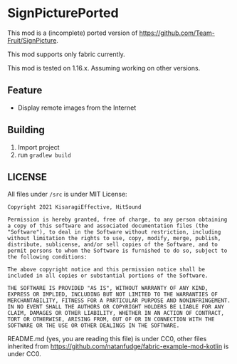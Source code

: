 # SignPicturePorted
This mod is a (incomplete) ported version of https://github.com/Team-Fruit/SignPicture.

This mod supports only fabric currently.

This mod is tested on 1.16.x. Assuming working on other versions.

## Feature
* Display remote images from the Internet

## Building
1. Import project
2. run `gradlew build`

## LICENSE
All files under `/src` is under MIT License:
```
Copyright 2021 KisaragiEffective, HitSound

Permission is hereby granted, free of charge, to any person obtaining a copy of this software and associated documentation files (the "Software"), to deal in the Software without restriction, including without limitation the rights to use, copy, modify, merge, publish, distribute, sublicense, and/or sell copies of the Software, and to permit persons to whom the Software is furnished to do so, subject to the following conditions:

The above copyright notice and this permission notice shall be included in all copies or substantial portions of the Software.

THE SOFTWARE IS PROVIDED "AS IS", WITHOUT WARRANTY OF ANY KIND, EXPRESS OR IMPLIED, INCLUDING BUT NOT LIMITED TO THE WARRANTIES OF MERCHANTABILITY, FITNESS FOR A PARTICULAR PURPOSE AND NONINFRINGEMENT. IN NO EVENT SHALL THE AUTHORS OR COPYRIGHT HOLDERS BE LIABLE FOR ANY CLAIM, DAMAGES OR OTHER LIABILITY, WHETHER IN AN ACTION OF CONTRACT, TORT OR OTHERWISE, ARISING FROM, OUT OF OR IN CONNECTION WITH THE SOFTWARE OR THE USE OR OTHER DEALINGS IN THE SOFTWARE.
```

README.md (yes, you are reading this file) is under CC0, other files inherited from https://github.com/natanfudge/fabric-example-mod-kotlin is under CC0.

